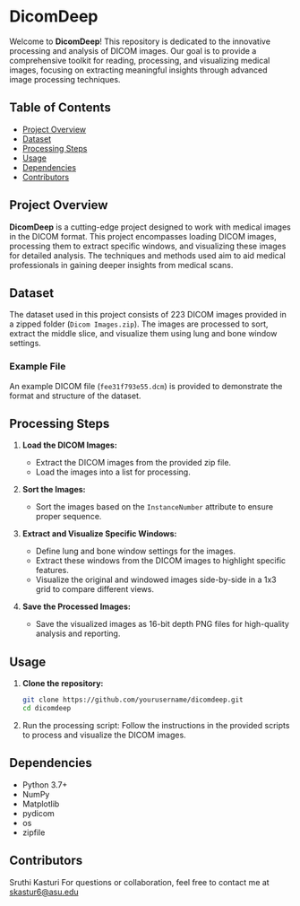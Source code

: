 # DicomDeep

Welcome to **DicomDeep**! This repository is dedicated to the innovative processing and analysis of DICOM images. Our goal is to provide a comprehensive toolkit for reading, processing, and visualizing medical images, focusing on extracting meaningful insights through advanced image processing techniques.

## Table of Contents

- [Project Overview](#project-overview)
- [Dataset](#dataset)
- [Processing Steps](#processing-steps)
- [Usage](#usage)
- [Dependencies](#dependencies)
- [Contributors](#contributors)

## Project Overview

**DicomDeep** is a cutting-edge project designed to work with medical images in the DICOM format. This project encompasses loading DICOM images, processing them to extract specific windows, and visualizing these images for detailed analysis. The techniques and methods used aim to aid medical professionals in gaining deeper insights from medical scans.

## Dataset

The dataset used in this project consists of 223 DICOM images provided in a zipped folder (`Dicom Images.zip`). The images are processed to sort, extract the middle slice, and visualize them using lung and bone window settings.

### Example File

An example DICOM file (`fee31f793e55.dcm`) is provided to demonstrate the format and structure of the dataset.

## Processing Steps

1. **Load the DICOM Images:**
   - Extract the DICOM images from the provided zip file.
   - Load the images into a list for processing.

2. **Sort the Images:**
   - Sort the images based on the `InstanceNumber` attribute to ensure proper sequence.

3. **Extract and Visualize Specific Windows:**
   - Define lung and bone window settings for the images.
   - Extract these windows from the DICOM images to highlight specific features.
   - Visualize the original and windowed images side-by-side in a 1x3 grid to compare different views.

4. **Save the Processed Images:**
   - Save the visualized images as 16-bit depth PNG files for high-quality analysis and reporting.

## Usage

1. **Clone the repository:**
   ```bash
   git clone https://github.com/yourusername/dicomdeep.git
   cd dicomdeep

2. Run the processing script:
Follow the instructions in the provided scripts to process and visualize the DICOM images.

## Dependencies
- Python 3.7+
- NumPy
- Matplotlib
- pydicom
- os
- zipfile

## Contributors
Sruthi Kasturi
For questions or collaboration, feel free to contact me at skastur6@asu.edu
